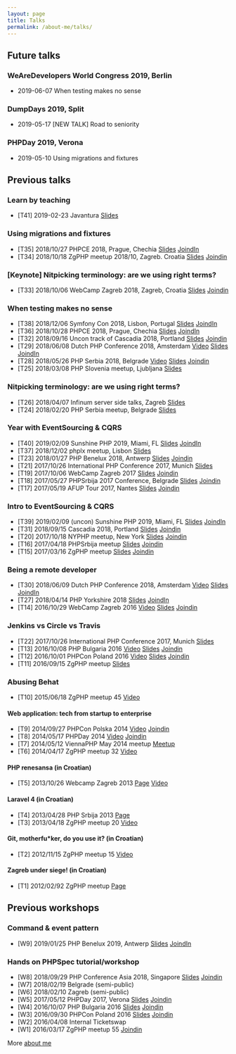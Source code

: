 ```yaml
---
layout: page
title: Talks
permalink: /about-me/talks/
---
```


## Future talks

### WeAreDevelopers World Congress 2019, Berlin
- 2019-06-07 When testing makes no sense

### DumpDays 2019, Split
- 2019-05-17 [NEW TALK] Road to seniority

### PHPDay 2019, Verona
- 2019-05-10 Using migrations and fixtures

## Previous talks

### Learn by teaching
- [T41] 2019-02-23 Javantura [Slides](https://slides.com/mirosvrtan/learn-by-teaching-javantura-2019/)

### Using migrations and fixtures 
- [T35] 2018/10/27 PHPCE 2018, Prague, Chechia [Slides](https://slides.com/mirosvrtan/using-migrations-and-fixtures-phpce/) [JoindIn](https://joind.in/event/php-central-europe-conference-2018/using-migrations-and-fixtures)
- [T34] 2018/10/18 ZgPHP meetup 2018/10, Zagreb. Croatia [Slides](https://slides.com/mirosvrtan/using-migrations-and-fixtures-zgphp/) [Joindin](https://joind.in/event/zgphp-meetup-86-201810/using-migrations-and-fixtures)

### [Keynote] Nitpicking terminology: are we using right terms? 
- [T33] 2018/10/06 WebCamp Zagreb 2018, Zagreb, Croatia  [Slides](https://slides.com/mirosvrtan/nitpicking-terminology-webcamp-zagreb-2018/) [Joindin](https://joind.in/event/webcamp-zagreb-2018/nitpicking-terminology-are-we-using-the-right-terms)

### When testing makes no sense
- [T38] 2018/12/06 Symfony Con 2018, Lisbon, Portugal [Slides](https://slides.com/mirosvrtan/when-testing-makes-no-sense-symfonycon2018/) [JoindIn](https://joind.in/event/symfonycon-lisbon-2018/when-testing-makes-no-sense)
- [T36] 2018/10/28 PHPCE 2018, Prague, Chechia [Slides](https://slides.com/mirosvrtan/when-testing-makes-no-sense-php-ce-2018/) [JoindIn](https://joind.in/event/php-central-europe-conference-2018/when-testing-makes-no-sense)
- [T32] 2018/09/16 Uncon track of Cascadia 2018, Portland [Slides](https://slides.com/mirosvrtan/when-testing-makes-no-sense-cascadia-2018/) [Joindin](https://joind.in/event/cascadia-php/when-testing-makes-no-sense)
- [T29] 2018/06/08 Dutch PHP Conference 2018, Amsterdam [Video](https://www.youtube.com/watch?v=vmykptcAZSI) [Slides](https://slides.com/mirosvrtan/when-testing-makes-no-sense-dpc-2018#/) [JoindIn](https://joind.in/event/dutch-php-conference-2018/when-testing-makes-no-sense)
- [T28] 2018/05/26 PHP Serbia 2018, Belgrade [Video](https://www.youtube.com/watch?v=GdajdmsckDk) [Slides](https://slides.com/mirosvrtan/when-testing-makes-no-sense-belgrade-phpsrbija2018/) [Joindin](https://joind.in/event/php-serbia-conference-2018/when-testing-makes-no-sense)
- [T25] 2018/03/08 PHP Slovenia meetup, Ljubljana [Slides](https://slides.com/mirosvrtan/when-testing-makes-no-sense-ljubljana-2018-03-08/)

### Nitpicking terminology: are we using right terms?
- [T26] 2018/04/07 Infinum server side talks, Zagreb [Slides](https://slides.com/mirosvrtan/nitpicking-terminology-server-side-talks/)
- [T24] 2018/02/20 PHP Serbia meetup, Belgrade [Slides](https://slides.com/mirosvrtan/nitpicking-terminology-phpsrbija/)

### Year with EventSourcing & CQRS
- [T40] 2019/02/09 Sunshine PHP 2019, Miami, FL [Slides](https://slides.com/mirosvrtan/year-with-es-cqrs-sunshinephp-2019/) [JoindIn](https://joind.in/talk/9fd23)
- [T37] 2018/12/02 phplx meetup, Lisbon [Slides](https://slides.com/mirosvrtan/year-with-es-cqrs-lisbon-meetup-2018/)
- [T23] 2018/01/27 PHP Benelux 2018, Antwerp [Slides](https://slides.com/mirosvrtan/year-with-es-cqrs-php-bnl-2018-01-27/) [Joindin](https://joind.in/event/phpbenelux-conference-2018/year-with-event-sourcing-and-cqrs)
- [T21] 2017/10/26 International PHP Conference 2017, Munich [Slides](https://slides.com/mirosvrtan/year-with-es-cqrs-ipc-2017-10-26/)
- [T19] 2017/10/06 WebCamp Zagreb 2017 [Slides](http://slides.com/mirosvrtan/year-with-es-cqrs-webcamp-zagreb-2017-10-06#/) [Joindin](https://joind.in/talk/d1e95)
- [T18] 2017/05/27 PHPSrbija 2017 Conference, Belgrade [Slides](http://slides.com/mirosvrtan/year-with-es-cqrs-php-srbija-2017-05-27#/) [Joindin](https://joind.in/talk/67342)
- [T17] 2017/05/19 AFUP Tour 2017, Nantes [Slides](http://slides.com/mirosvrtan/year-with-es-cqrs-afp-tour-2017#/) [Joindin](https://joind.in/talk/b4f6b)

### Intro to EventSourcing & CQRS 
- [T39] 2019/02/09 (uncon) Sunshine PHP 2019, Miami, FL [Slides](https://slides.com/mirosvrtan/intro-to-es-cqrs-sunshinephp-2019/) [JoindIn](https://joind.in/talk/e8636)
- [T31] 2018/09/15 Cascadia 2018, Portland [Slides](https://slides.com/mirosvrtan/intro-to-es-cqrs-cascadia-php-2018/) [Joindin](https://joind.in/event/cascadia-php/intro-to-eventsourcing-and-cqrs)
- [T20] 2017/10/18 NYPHP meetup, New York [Slides](http://slides.com/mirosvrtan/intro-to-es-cqrs-nyphp-2017-10-18#/) [Joindin](https://joind.in/talk/5453d)
- [T16] 2017/04/18 PHPSrbija meetup [Slides](http://slides.com/mirosvrtan/intro-to-es-cqrs-php-serbia-meetup#/) [Joindin](https://joind.in/talk/81efb)
- [T15] 2017/03/16 ZgPHP meetup [Slides](http://slides.com/mirosvrtan/intro-to-es-cqrs-zgphp-2017-04#/) [Joindin](https://joind.in/talk/37010)

### Being a remote developer
- [T30] 2018/06/09 Dutch PHP Conference 2018, Amsterdam [Video](https://www.youtube.com/watch?v=gtryBjA6SAk) [Slides](https://slides.com/mirosvrtan/being-a-remote-developer-dpc-18/) [JoindIn](https://joind.in/event/dutch-php-conference-2018/being-a-remote-developer)
- [T27] 2018/04/14 PHP Yorkshire 2018 [Slides](https://slides.com/mirosvrtan/being-a-remote-developer-php-yorkshire-2018/) [JoindIn](https://joind.in/event/php-yorkshire-2018/being-a-remote-developer)
- [T14] 2016/10/29 WebCamp Zagreb 2016 [Video](https://www.youtube.com/watch?v=gF-SRvu1t5A) [Slides](http://slides.com/mirosvrtan/deck-11#/) [Joindin](https://joind.in/talk/29ee1)

### Jenkins vs Circle vs Travis
- [T22] 2017/10/26 International PHP Conference 2017, Munich [Slides](http://slides.com/mirosvrtan/travis-vs-circle-vs-jenkins-ipc-2017-10-26#/)
- [T13] 2016/10/08 PHP Bulgaria 2016 [Video](https://vimeo.com/188951577) [Slides](http://slides.com/mirosvrtan/travis-vs-circle-vs-jenkins-7-9#/) [Joindin](https://joind.in/talk/93d44)
- [T12] 2016/10/01 PHPCon Poland 2016 [Video](https://vimeo.com/197082490) [Slides](http://slides.com/mirosvrtan/travis-vs-circle-vs-jenkins-7#/) [Joindin](https://joind.in/talk/99bca)
- [T11] 2016/09/15 ZgPHP meetup [Slides](http://slides.com/mirosvrtan/travis-vs-circle-vs-jenkins#/)

### Abusing Behat
- [T10] 2015/06/18 ZgPHP meetup 45 [Video](http://zgphp.org/videos/zgphp-miro-svrtan-abusing-behat/)

#### Web application: tech from startup to enterprise 
- [T9] 2014/09/27 PHPCon Polska 2014 [Video](http://vimeo.com/110160482) [Joindin](https://joind.in/talk/view/11850)
- [T8] 2014/05/17 PHPDay 2014 [Video](https://vimeo.com/106388473) [Joindin](https://joind.in/talk/view/11315)
- [T7] 2014/05/12 ViennaPHP May 2014 meetup [Meetup](https://www.meetup.com/viennaphp/events/169838732/)
- [T6] 2014/04/17 ZgPHP meetup 32 [Video](http://zgphp.org/videos/miro-svrtan-tech-from-startup-to-enterprise/)

####  PHP renesansa (in Croatian)
- [T5] 2013/10/26 Webcamp Zagreb 2013 [Page](http://2013.webcampzg.org/speakers/miro-svrtan/) [Video](https://www.youtube.com/watch?v=NvmR93kIWpQ)

#### Laravel 4 (in Croatian)
- [T4] 2013/04/28 PHP Srbija 2013 [Page](http://phpsrbija.rs/odrzano-prvo-okupljanje-php-programera-u-srbiji/)
- [T3] 2013/04/18 ZgPHP meetup 20 [Video](http://zgphp.org/videos/miro-svrtan-laravel4-php-framework/) 

####  Git, motherfu*ker, do you use it? (in Croatian)
- [T2] 2012/11/15 ZgPHP meetup 15 [Video](http://zgphp.org/videos/miro-svrtan-git-do-you-use-it/)

####  Zagreb under siege! (in Croatian)
- [T1] 2012/02/92 ZgPHP meetup  [Page](https://www.entrio.hr/event/zgphpmeetup-6-166)

## Previous workshops

### Command & event pattern
- [W9] 2019/01/25 PHP Benelux 2019, Antwerp [Slides](https://slides.com/mirosvrtan/command-event-patterns-phpbnl19#/) [JoindIn](https://joind.in/talk/9509f)

### Hands on PHPSpec tutorial/workshop
- [W8] 2018/09/29 PHP Conference Asia 2018, Singapore [Slides](https://slides.com/mirosvrtan/hands-on-phpspec-singapore-2018/) [Joindin](https://joind.in/talk/04d0e)
- [W7] 2018/02/19 Belgrade (semi-public)
- [W6] 2018/02/10 Zagreb (semi-public)
- [W5] 2017/05/12 PHPDay 2017, Verona [Slides](http://slides.com/mirosvrtan/hands-on-phpspec-phpday-2017#/) [Joindin](https://joind.in/talk/50f68)
- [W4] 2016/10/07 PHP Bulgaria 2016 [Slides](http://slides.com/mirosvrtan/hands-on-phpspec-phpcon-poland-2016-8#/) [Joindin](https://joind.in/talk/746ad)
- [W3] 2016/09/30 PHPCon Poland 2016 [Slides](http://slides.com/mirosvrtan/hands-on-phpspec-phpcon-poland-2016#/) [Joindin](https://joind.in/talk/b3e6d)
- [W2] 2016/04/08 Internal Ticketswap
- [W1] 2016/03/17 ZgPHP meetup 55 [Joindin](http://legacy.joind.in/talk/view/17466)


More [about me](/about-me/)
